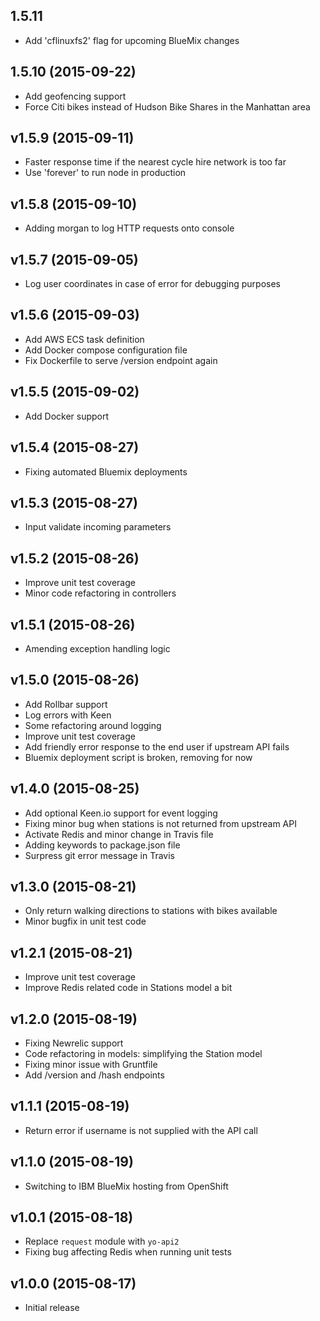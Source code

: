 ## 1.5.11

  - Add 'cflinuxfs2' flag for upcoming BlueMix changes

## 1.5.10 (2015-09-22)

  - Add geofencing support
  - Force Citi bikes instead of Hudson Bike Shares in the Manhattan area

## v1.5.9 (2015-09-11)

  - Faster response time if the nearest cycle hire network is too far
  - Use 'forever' to run node in production

## v1.5.8 (2015-09-10)

  - Adding morgan to log HTTP requests onto console

## v1.5.7 (2015-09-05)

  - Log user coordinates in case of error for debugging purposes

## v1.5.6 (2015-09-03)

  - Add AWS ECS task definition
  - Add Docker compose configuration file
  - Fix Dockerfile to serve /version endpoint again

## v1.5.5 (2015-09-02)

  - Add Docker support

## v1.5.4 (2015-08-27)

  - Fixing automated Bluemix deployments

## v1.5.3 (2015-08-27)

  - Input validate incoming parameters

## v1.5.2 (2015-08-26)

  - Improve unit test coverage
  - Minor code refactoring in controllers

## v1.5.1 (2015-08-26)

  - Amending exception handling logic

## v1.5.0 (2015-08-26)

  - Add Rollbar support
  - Log errors with Keen
  - Some refactoring around logging
  - Improve unit test coverage
  - Add friendly error response to the end user if upstream API fails
  - Bluemix deployment script is broken, removing for now

## v1.4.0 (2015-08-25)

  - Add optional Keen.io support for event logging
  - Fixing minor bug when stations is not returned from upstream API
  - Activate Redis and minor change in Travis file
  - Adding keywords to package.json file
  - Surpress git error message in Travis

## v1.3.0 (2015-08-21)

  - Only return walking directions to stations with bikes available
  - Minor bugfix in unit test code

## v1.2.1 (2015-08-21)

  - Improve unit test coverage
  - Improve Redis related code in Stations model a bit

## v1.2.0 (2015-08-19)

  - Fixing Newrelic support
  - Code refactoring in models: simplifying the Station model
  - Fixing minor issue with Gruntfile
  - Add /version and /hash endpoints

## v1.1.1 (2015-08-19)

  - Return error if username is not supplied with the API call

## v1.1.0 (2015-08-19)

  - Switching to IBM BlueMix hosting from OpenShift

## v1.0.1 (2015-08-18)

  - Replace `request` module with `yo-api2`
  - Fixing bug affecting Redis when running unit tests

## v1.0.0 (2015-08-17)

  - Initial release
